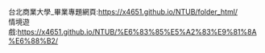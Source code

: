 台北商業大學_畢業專題網頁:https://x4651.github.io/NTUB/folder_html/  
情境遊戲:https://x4651.github.io/NTUB/%E6%83%85%E5%A2%83%E9%81%8A%E6%88%B2/
